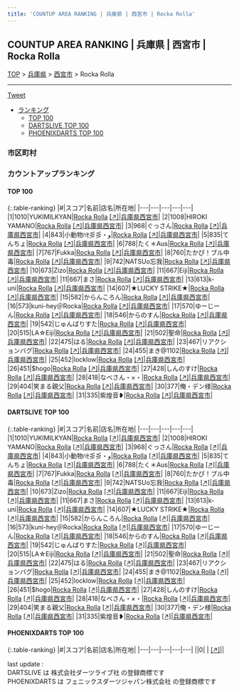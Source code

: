 ```yaml
---
title: 'COUNTUP AREA RANKING | 兵庫県 | 西宮市 | Rocka Rolla'
---
```

## COUNTUP AREA RANKING | 兵庫県 | 西宮市 | Rocka Rolla

[TOP](/darts/rank/) > [兵庫県](/darts/rank/兵庫県/) > [西宮市](/darts/rank/兵庫県/西宮市/) > Rocka Rolla

___

<a href="https://twitter.com/share?ref_src=twsrc%5Etfw" data-text="COUNTUP AREA RANKING | 兵庫県西宮市Rocka Rolla" class="twitter-share-button" data-hashtags="DARTSLIVE,PHOENIXDARTS,darts,ダーツ" data-show-count="false">Tweet</a>

* [ランキング](#カウントアップランキング)
    * [TOP 100](#top-100)
    * [DARTSLIVE TOP 100](#dartslive-top-100)
    * [PHOENIXDARTS TOP 100](#phoenixdarts-top-100)

### 市区町村

<ul>

</ul>

### カウントアップランキング

#### TOP 100



{:.table-ranking}
|#|スコア|名前|店名|所在地|
|---|---|---|---|---|
|1|1010|<span class="rank-name-dl">YUKIMILKYAN</span>|<a href="/darts/rank/shops/f3b701f966b0ebf6790ab824ce8730e5.html">Rocka Rolla</a> <a href="https://search.dartslive.com/jp/shop/f3b701f966b0ebf6790ab824ce8730e5">[↗]</a>|<a href="/darts/rank/兵庫県/西宮市">兵庫県西宮市</a>|
|2|1008|<span class="rank-name-dl">HIROKI YAMANO</span>|<a href="/darts/rank/shops/f3b701f966b0ebf6790ab824ce8730e5.html">Rocka Rolla</a> <a href="https://search.dartslive.com/jp/shop/f3b701f966b0ebf6790ab824ce8730e5">[↗]</a>|<a href="/darts/rank/兵庫県/西宮市">兵庫県西宮市</a>|
|3|968|<span class="rank-name-dl">ぐっさん</span>|<a href="/darts/rank/shops/f3b701f966b0ebf6790ab824ce8730e5.html">Rocka Rolla</a> <a href="https://search.dartslive.com/jp/shop/f3b701f966b0ebf6790ab824ce8730e5">[↗]</a>|<a href="/darts/rank/兵庫県/西宮市">兵庫県西宮市</a>|
|4|843|<span class="rank-name-dl">小動物ﾊｾ⋚⋚・و</span>|<a href="/darts/rank/shops/f3b701f966b0ebf6790ab824ce8730e5.html">Rocka Rolla</a> <a href="https://search.dartslive.com/jp/shop/f3b701f966b0ebf6790ab824ce8730e5">[↗]</a>|<a href="/darts/rank/兵庫県/西宮市">兵庫県西宮市</a>|
|5|835|<span class="rank-name-dl">てんちょ</span>|<a href="/darts/rank/shops/f3b701f966b0ebf6790ab824ce8730e5.html">Rocka Rolla</a> <a href="https://search.dartslive.com/jp/shop/f3b701f966b0ebf6790ab824ce8730e5">[↗]</a>|<a href="/darts/rank/兵庫県/西宮市">兵庫県西宮市</a>|
|6|788|<span class="rank-name-dl">たく＊Aus</span>|<a href="/darts/rank/shops/f3b701f966b0ebf6790ab824ce8730e5.html">Rocka Rolla</a> <a href="https://search.dartslive.com/jp/shop/f3b701f966b0ebf6790ab824ce8730e5">[↗]</a>|<a href="/darts/rank/兵庫県/西宮市">兵庫県西宮市</a>|
|7|767|<span class="rank-name-dl">Fukka</span>|<a href="/darts/rank/shops/f3b701f966b0ebf6790ab824ce8730e5.html">Rocka Rolla</a> <a href="https://search.dartslive.com/jp/shop/f3b701f966b0ebf6790ab824ce8730e5">[↗]</a>|<a href="/darts/rank/兵庫県/西宮市">兵庫県西宮市</a>|
|8|760|<span class="rank-name-dl">たかぴ！ブル中毒</span>|<a href="/darts/rank/shops/f3b701f966b0ebf6790ab824ce8730e5.html">Rocka Rolla</a> <a href="https://search.dartslive.com/jp/shop/f3b701f966b0ebf6790ab824ce8730e5">[↗]</a>|<a href="/darts/rank/兵庫県/西宮市">兵庫県西宮市</a>|
|9|742|<span class="rank-name-dl">NATSUo忘我</span>|<a href="/darts/rank/shops/f3b701f966b0ebf6790ab824ce8730e5.html">Rocka Rolla</a> <a href="https://search.dartslive.com/jp/shop/f3b701f966b0ebf6790ab824ce8730e5">[↗]</a>|<a href="/darts/rank/兵庫県/西宮市">兵庫県西宮市</a>|
|10|673|<span class="rank-name-dl">Zizo</span>|<a href="/darts/rank/shops/f3b701f966b0ebf6790ab824ce8730e5.html">Rocka Rolla</a> <a href="https://search.dartslive.com/jp/shop/f3b701f966b0ebf6790ab824ce8730e5">[↗]</a>|<a href="/darts/rank/兵庫県/西宮市">兵庫県西宮市</a>|
|11|667|<span class="rank-name-dl">Eiji</span>|<a href="/darts/rank/shops/f3b701f966b0ebf6790ab824ce8730e5.html">Rocka Rolla</a> <a href="https://search.dartslive.com/jp/shop/f3b701f966b0ebf6790ab824ce8730e5">[↗]</a>|<a href="/darts/rank/兵庫県/西宮市">兵庫県西宮市</a>|
|11|667|<span class="rank-name-dl">まさ</span>|<a href="/darts/rank/shops/f3b701f966b0ebf6790ab824ce8730e5.html">Rocka Rolla</a> <a href="https://search.dartslive.com/jp/shop/f3b701f966b0ebf6790ab824ce8730e5">[↗]</a>|<a href="/darts/rank/兵庫県/西宮市">兵庫県西宮市</a>|
|13|613|<span class="rank-name-dl">k-uni</span>|<a href="/darts/rank/shops/f3b701f966b0ebf6790ab824ce8730e5.html">Rocka Rolla</a> <a href="https://search.dartslive.com/jp/shop/f3b701f966b0ebf6790ab824ce8730e5">[↗]</a>|<a href="/darts/rank/兵庫県/西宮市">兵庫県西宮市</a>|
|14|607|<span class="rank-name-dl">★LUCKY STRIKE★</span>|<a href="/darts/rank/shops/f3b701f966b0ebf6790ab824ce8730e5.html">Rocka Rolla</a> <a href="https://search.dartslive.com/jp/shop/f3b701f966b0ebf6790ab824ce8730e5">[↗]</a>|<a href="/darts/rank/兵庫県/西宮市">兵庫県西宮市</a>|
|15|582|<span class="rank-name-dl">からんころん</span>|<a href="/darts/rank/shops/f3b701f966b0ebf6790ab824ce8730e5.html">Rocka Rolla</a> <a href="https://search.dartslive.com/jp/shop/f3b701f966b0ebf6790ab824ce8730e5">[↗]</a>|<a href="/darts/rank/兵庫県/西宮市">兵庫県西宮市</a>|
|16|573|<span class="rank-name-dl">kuni-hey＠Rocka</span>|<a href="/darts/rank/shops/f3b701f966b0ebf6790ab824ce8730e5.html">Rocka Rolla</a> <a href="https://search.dartslive.com/jp/shop/f3b701f966b0ebf6790ab824ce8730e5">[↗]</a>|<a href="/darts/rank/兵庫県/西宮市">兵庫県西宮市</a>|
|17|570|<span class="rank-name-dl">ゆーじーん</span>|<a href="/darts/rank/shops/f3b701f966b0ebf6790ab824ce8730e5.html">Rocka Rolla</a> <a href="https://search.dartslive.com/jp/shop/f3b701f966b0ebf6790ab824ce8730e5">[↗]</a>|<a href="/darts/rank/兵庫県/西宮市">兵庫県西宮市</a>|
|18|546|<span class="rank-name-dl">からのすん</span>|<a href="/darts/rank/shops/f3b701f966b0ebf6790ab824ce8730e5.html">Rocka Rolla</a> <a href="https://search.dartslive.com/jp/shop/f3b701f966b0ebf6790ab824ce8730e5">[↗]</a>|<a href="/darts/rank/兵庫県/西宮市">兵庫県西宮市</a>|
|19|542|<span class="rank-name-dl">じゅんばりすた</span>|<a href="/darts/rank/shops/f3b701f966b0ebf6790ab824ce8730e5.html">Rocka Rolla</a> <a href="https://search.dartslive.com/jp/shop/f3b701f966b0ebf6790ab824ce8730e5">[↗]</a>|<a href="/darts/rank/兵庫県/西宮市">兵庫県西宮市</a>|
|20|515|<span class="rank-name-dl">LA☆Eiji</span>|<a href="/darts/rank/shops/f3b701f966b0ebf6790ab824ce8730e5.html">Rocka Rolla</a> <a href="https://search.dartslive.com/jp/shop/f3b701f966b0ebf6790ab824ce8730e5">[↗]</a>|<a href="/darts/rank/兵庫県/西宮市">兵庫県西宮市</a>|
|21|502|<span class="rank-name-dl">聖命</span>|<a href="/darts/rank/shops/f3b701f966b0ebf6790ab824ce8730e5.html">Rocka Rolla</a> <a href="https://search.dartslive.com/jp/shop/f3b701f966b0ebf6790ab824ce8730e5">[↗]</a>|<a href="/darts/rank/兵庫県/西宮市">兵庫県西宮市</a>|
|22|475|<span class="rank-name-dl">はる</span>|<a href="/darts/rank/shops/f3b701f966b0ebf6790ab824ce8730e5.html">Rocka Rolla</a> <a href="https://search.dartslive.com/jp/shop/f3b701f966b0ebf6790ab824ce8730e5">[↗]</a>|<a href="/darts/rank/兵庫県/西宮市">兵庫県西宮市</a>|
|23|467|<span class="rank-name-dl">リアクションバグ</span>|<a href="/darts/rank/shops/f3b701f966b0ebf6790ab824ce8730e5.html">Rocka Rolla</a> <a href="https://search.dartslive.com/jp/shop/f3b701f966b0ebf6790ab824ce8730e5">[↗]</a>|<a href="/darts/rank/兵庫県/西宮市">兵庫県西宮市</a>|
|24|455|<span class="rank-name-dl">まき@1102</span>|<a href="/darts/rank/shops/f3b701f966b0ebf6790ab824ce8730e5.html">Rocka Rolla</a> <a href="https://search.dartslive.com/jp/shop/f3b701f966b0ebf6790ab824ce8730e5">[↗]</a>|<a href="/darts/rank/兵庫県/西宮市">兵庫県西宮市</a>|
|25|452|<span class="rank-name-dl">locklow</span>|<a href="/darts/rank/shops/f3b701f966b0ebf6790ab824ce8730e5.html">Rocka Rolla</a> <a href="https://search.dartslive.com/jp/shop/f3b701f966b0ebf6790ab824ce8730e5">[↗]</a>|<a href="/darts/rank/兵庫県/西宮市">兵庫県西宮市</a>|
|26|451|<span class="rank-name-dl">$hogo</span>|<a href="/darts/rank/shops/f3b701f966b0ebf6790ab824ce8730e5.html">Rocka Rolla</a> <a href="https://search.dartslive.com/jp/shop/f3b701f966b0ebf6790ab824ce8730e5">[↗]</a>|<a href="/darts/rank/兵庫県/西宮市">兵庫県西宮市</a>|
|27|428|<span class="rank-name-dl">しんのすけ</span>|<a href="/darts/rank/shops/f3b701f966b0ebf6790ab824ce8730e5.html">Rocka Rolla</a> <a href="https://search.dartslive.com/jp/shop/f3b701f966b0ebf6790ab824ce8730e5">[↗]</a>|<a href="/darts/rank/兵庫県/西宮市">兵庫県西宮市</a>|
|28|418|<span class="rank-name-dl">なべさん・×・</span>|<a href="/darts/rank/shops/f3b701f966b0ebf6790ab824ce8730e5.html">Rocka Rolla</a> <a href="https://search.dartslive.com/jp/shop/f3b701f966b0ebf6790ab824ce8730e5">[↗]</a>|<a href="/darts/rank/兵庫県/西宮市">兵庫県西宮市</a>|
|29|404|<span class="rank-name-dl">笑まる親父</span>|<a href="/darts/rank/shops/f3b701f966b0ebf6790ab824ce8730e5.html">Rocka Rolla</a> <a href="https://search.dartslive.com/jp/shop/f3b701f966b0ebf6790ab824ce8730e5">[↗]</a>|<a href="/darts/rank/兵庫県/西宮市">兵庫県西宮市</a>|
|30|377|<span class="rank-name-dl">俺・デン様</span>|<a href="/darts/rank/shops/f3b701f966b0ebf6790ab824ce8730e5.html">Rocka Rolla</a> <a href="https://search.dartslive.com/jp/shop/f3b701f966b0ebf6790ab824ce8730e5">[↗]</a>|<a href="/darts/rank/兵庫県/西宮市">兵庫県西宮市</a>|
|31|335|<span class="rank-name-dl">紫煌音❥</span>|<a href="/darts/rank/shops/f3b701f966b0ebf6790ab824ce8730e5.html">Rocka Rolla</a> <a href="https://search.dartslive.com/jp/shop/f3b701f966b0ebf6790ab824ce8730e5">[↗]</a>|<a href="/darts/rank/兵庫県/西宮市">兵庫県西宮市</a>|


#### DARTSLIVE TOP 100



{:.table-ranking}
|#|スコア|名前|店名|所在地|
|---|---|---|---|---|
|1|1010|<span class="rank-name-dl">YUKIMILKYAN</span>|<a href="/darts/rank/shops/f3b701f966b0ebf6790ab824ce8730e5.html">Rocka Rolla</a> <a href="https://search.dartslive.com/jp/shop/f3b701f966b0ebf6790ab824ce8730e5">[↗]</a>|<a href="/darts/rank/兵庫県/西宮市">兵庫県西宮市</a>|
|2|1008|<span class="rank-name-dl">HIROKI YAMANO</span>|<a href="/darts/rank/shops/f3b701f966b0ebf6790ab824ce8730e5.html">Rocka Rolla</a> <a href="https://search.dartslive.com/jp/shop/f3b701f966b0ebf6790ab824ce8730e5">[↗]</a>|<a href="/darts/rank/兵庫県/西宮市">兵庫県西宮市</a>|
|3|968|<span class="rank-name-dl">ぐっさん</span>|<a href="/darts/rank/shops/f3b701f966b0ebf6790ab824ce8730e5.html">Rocka Rolla</a> <a href="https://search.dartslive.com/jp/shop/f3b701f966b0ebf6790ab824ce8730e5">[↗]</a>|<a href="/darts/rank/兵庫県/西宮市">兵庫県西宮市</a>|
|4|843|<span class="rank-name-dl">小動物ﾊｾ⋚⋚・و</span>|<a href="/darts/rank/shops/f3b701f966b0ebf6790ab824ce8730e5.html">Rocka Rolla</a> <a href="https://search.dartslive.com/jp/shop/f3b701f966b0ebf6790ab824ce8730e5">[↗]</a>|<a href="/darts/rank/兵庫県/西宮市">兵庫県西宮市</a>|
|5|835|<span class="rank-name-dl">てんちょ</span>|<a href="/darts/rank/shops/f3b701f966b0ebf6790ab824ce8730e5.html">Rocka Rolla</a> <a href="https://search.dartslive.com/jp/shop/f3b701f966b0ebf6790ab824ce8730e5">[↗]</a>|<a href="/darts/rank/兵庫県/西宮市">兵庫県西宮市</a>|
|6|788|<span class="rank-name-dl">たく＊Aus</span>|<a href="/darts/rank/shops/f3b701f966b0ebf6790ab824ce8730e5.html">Rocka Rolla</a> <a href="https://search.dartslive.com/jp/shop/f3b701f966b0ebf6790ab824ce8730e5">[↗]</a>|<a href="/darts/rank/兵庫県/西宮市">兵庫県西宮市</a>|
|7|767|<span class="rank-name-dl">Fukka</span>|<a href="/darts/rank/shops/f3b701f966b0ebf6790ab824ce8730e5.html">Rocka Rolla</a> <a href="https://search.dartslive.com/jp/shop/f3b701f966b0ebf6790ab824ce8730e5">[↗]</a>|<a href="/darts/rank/兵庫県/西宮市">兵庫県西宮市</a>|
|8|760|<span class="rank-name-dl">たかぴ！ブル中毒</span>|<a href="/darts/rank/shops/f3b701f966b0ebf6790ab824ce8730e5.html">Rocka Rolla</a> <a href="https://search.dartslive.com/jp/shop/f3b701f966b0ebf6790ab824ce8730e5">[↗]</a>|<a href="/darts/rank/兵庫県/西宮市">兵庫県西宮市</a>|
|9|742|<span class="rank-name-dl">NATSUo忘我</span>|<a href="/darts/rank/shops/f3b701f966b0ebf6790ab824ce8730e5.html">Rocka Rolla</a> <a href="https://search.dartslive.com/jp/shop/f3b701f966b0ebf6790ab824ce8730e5">[↗]</a>|<a href="/darts/rank/兵庫県/西宮市">兵庫県西宮市</a>|
|10|673|<span class="rank-name-dl">Zizo</span>|<a href="/darts/rank/shops/f3b701f966b0ebf6790ab824ce8730e5.html">Rocka Rolla</a> <a href="https://search.dartslive.com/jp/shop/f3b701f966b0ebf6790ab824ce8730e5">[↗]</a>|<a href="/darts/rank/兵庫県/西宮市">兵庫県西宮市</a>|
|11|667|<span class="rank-name-dl">Eiji</span>|<a href="/darts/rank/shops/f3b701f966b0ebf6790ab824ce8730e5.html">Rocka Rolla</a> <a href="https://search.dartslive.com/jp/shop/f3b701f966b0ebf6790ab824ce8730e5">[↗]</a>|<a href="/darts/rank/兵庫県/西宮市">兵庫県西宮市</a>|
|11|667|<span class="rank-name-dl">まさ</span>|<a href="/darts/rank/shops/f3b701f966b0ebf6790ab824ce8730e5.html">Rocka Rolla</a> <a href="https://search.dartslive.com/jp/shop/f3b701f966b0ebf6790ab824ce8730e5">[↗]</a>|<a href="/darts/rank/兵庫県/西宮市">兵庫県西宮市</a>|
|13|613|<span class="rank-name-dl">k-uni</span>|<a href="/darts/rank/shops/f3b701f966b0ebf6790ab824ce8730e5.html">Rocka Rolla</a> <a href="https://search.dartslive.com/jp/shop/f3b701f966b0ebf6790ab824ce8730e5">[↗]</a>|<a href="/darts/rank/兵庫県/西宮市">兵庫県西宮市</a>|
|14|607|<span class="rank-name-dl">★LUCKY STRIKE★</span>|<a href="/darts/rank/shops/f3b701f966b0ebf6790ab824ce8730e5.html">Rocka Rolla</a> <a href="https://search.dartslive.com/jp/shop/f3b701f966b0ebf6790ab824ce8730e5">[↗]</a>|<a href="/darts/rank/兵庫県/西宮市">兵庫県西宮市</a>|
|15|582|<span class="rank-name-dl">からんころん</span>|<a href="/darts/rank/shops/f3b701f966b0ebf6790ab824ce8730e5.html">Rocka Rolla</a> <a href="https://search.dartslive.com/jp/shop/f3b701f966b0ebf6790ab824ce8730e5">[↗]</a>|<a href="/darts/rank/兵庫県/西宮市">兵庫県西宮市</a>|
|16|573|<span class="rank-name-dl">kuni-hey＠Rocka</span>|<a href="/darts/rank/shops/f3b701f966b0ebf6790ab824ce8730e5.html">Rocka Rolla</a> <a href="https://search.dartslive.com/jp/shop/f3b701f966b0ebf6790ab824ce8730e5">[↗]</a>|<a href="/darts/rank/兵庫県/西宮市">兵庫県西宮市</a>|
|17|570|<span class="rank-name-dl">ゆーじーん</span>|<a href="/darts/rank/shops/f3b701f966b0ebf6790ab824ce8730e5.html">Rocka Rolla</a> <a href="https://search.dartslive.com/jp/shop/f3b701f966b0ebf6790ab824ce8730e5">[↗]</a>|<a href="/darts/rank/兵庫県/西宮市">兵庫県西宮市</a>|
|18|546|<span class="rank-name-dl">からのすん</span>|<a href="/darts/rank/shops/f3b701f966b0ebf6790ab824ce8730e5.html">Rocka Rolla</a> <a href="https://search.dartslive.com/jp/shop/f3b701f966b0ebf6790ab824ce8730e5">[↗]</a>|<a href="/darts/rank/兵庫県/西宮市">兵庫県西宮市</a>|
|19|542|<span class="rank-name-dl">じゅんばりすた</span>|<a href="/darts/rank/shops/f3b701f966b0ebf6790ab824ce8730e5.html">Rocka Rolla</a> <a href="https://search.dartslive.com/jp/shop/f3b701f966b0ebf6790ab824ce8730e5">[↗]</a>|<a href="/darts/rank/兵庫県/西宮市">兵庫県西宮市</a>|
|20|515|<span class="rank-name-dl">LA☆Eiji</span>|<a href="/darts/rank/shops/f3b701f966b0ebf6790ab824ce8730e5.html">Rocka Rolla</a> <a href="https://search.dartslive.com/jp/shop/f3b701f966b0ebf6790ab824ce8730e5">[↗]</a>|<a href="/darts/rank/兵庫県/西宮市">兵庫県西宮市</a>|
|21|502|<span class="rank-name-dl">聖命</span>|<a href="/darts/rank/shops/f3b701f966b0ebf6790ab824ce8730e5.html">Rocka Rolla</a> <a href="https://search.dartslive.com/jp/shop/f3b701f966b0ebf6790ab824ce8730e5">[↗]</a>|<a href="/darts/rank/兵庫県/西宮市">兵庫県西宮市</a>|
|22|475|<span class="rank-name-dl">はる</span>|<a href="/darts/rank/shops/f3b701f966b0ebf6790ab824ce8730e5.html">Rocka Rolla</a> <a href="https://search.dartslive.com/jp/shop/f3b701f966b0ebf6790ab824ce8730e5">[↗]</a>|<a href="/darts/rank/兵庫県/西宮市">兵庫県西宮市</a>|
|23|467|<span class="rank-name-dl">リアクションバグ</span>|<a href="/darts/rank/shops/f3b701f966b0ebf6790ab824ce8730e5.html">Rocka Rolla</a> <a href="https://search.dartslive.com/jp/shop/f3b701f966b0ebf6790ab824ce8730e5">[↗]</a>|<a href="/darts/rank/兵庫県/西宮市">兵庫県西宮市</a>|
|24|455|<span class="rank-name-dl">まき@1102</span>|<a href="/darts/rank/shops/f3b701f966b0ebf6790ab824ce8730e5.html">Rocka Rolla</a> <a href="https://search.dartslive.com/jp/shop/f3b701f966b0ebf6790ab824ce8730e5">[↗]</a>|<a href="/darts/rank/兵庫県/西宮市">兵庫県西宮市</a>|
|25|452|<span class="rank-name-dl">locklow</span>|<a href="/darts/rank/shops/f3b701f966b0ebf6790ab824ce8730e5.html">Rocka Rolla</a> <a href="https://search.dartslive.com/jp/shop/f3b701f966b0ebf6790ab824ce8730e5">[↗]</a>|<a href="/darts/rank/兵庫県/西宮市">兵庫県西宮市</a>|
|26|451|<span class="rank-name-dl">$hogo</span>|<a href="/darts/rank/shops/f3b701f966b0ebf6790ab824ce8730e5.html">Rocka Rolla</a> <a href="https://search.dartslive.com/jp/shop/f3b701f966b0ebf6790ab824ce8730e5">[↗]</a>|<a href="/darts/rank/兵庫県/西宮市">兵庫県西宮市</a>|
|27|428|<span class="rank-name-dl">しんのすけ</span>|<a href="/darts/rank/shops/f3b701f966b0ebf6790ab824ce8730e5.html">Rocka Rolla</a> <a href="https://search.dartslive.com/jp/shop/f3b701f966b0ebf6790ab824ce8730e5">[↗]</a>|<a href="/darts/rank/兵庫県/西宮市">兵庫県西宮市</a>|
|28|418|<span class="rank-name-dl">なべさん・×・</span>|<a href="/darts/rank/shops/f3b701f966b0ebf6790ab824ce8730e5.html">Rocka Rolla</a> <a href="https://search.dartslive.com/jp/shop/f3b701f966b0ebf6790ab824ce8730e5">[↗]</a>|<a href="/darts/rank/兵庫県/西宮市">兵庫県西宮市</a>|
|29|404|<span class="rank-name-dl">笑まる親父</span>|<a href="/darts/rank/shops/f3b701f966b0ebf6790ab824ce8730e5.html">Rocka Rolla</a> <a href="https://search.dartslive.com/jp/shop/f3b701f966b0ebf6790ab824ce8730e5">[↗]</a>|<a href="/darts/rank/兵庫県/西宮市">兵庫県西宮市</a>|
|30|377|<span class="rank-name-dl">俺・デン様</span>|<a href="/darts/rank/shops/f3b701f966b0ebf6790ab824ce8730e5.html">Rocka Rolla</a> <a href="https://search.dartslive.com/jp/shop/f3b701f966b0ebf6790ab824ce8730e5">[↗]</a>|<a href="/darts/rank/兵庫県/西宮市">兵庫県西宮市</a>|
|31|335|<span class="rank-name-dl">紫煌音❥</span>|<a href="/darts/rank/shops/f3b701f966b0ebf6790ab824ce8730e5.html">Rocka Rolla</a> <a href="https://search.dartslive.com/jp/shop/f3b701f966b0ebf6790ab824ce8730e5">[↗]</a>|<a href="/darts/rank/兵庫県/西宮市">兵庫県西宮市</a>|


#### PHOENIXDARTS TOP 100



{:.table-ranking}
|#|スコア|名前|店名|所在地|
|---|---|---|---|---|
||0|<span class="rank-name-dl"> </span>|<a href="/darts/rank/shops/.html"></a> <a href="">[↗]</a>|<a href="/darts/rank//"></a>|


<div class="footer border-top border-gray-light mt-5 pt-3 text-right text-gray">
    last update : <span style="font-weight: italic" id="foot_last_modified"></span><br />
    DARTSLIVE は 株式会社ダーツライブ社 の登録商標です<br />
    PHOENIXDARTS は フェニックスダーツジャパン株式会社 の登録商標です<br />
</div>

<script src="https://cdnjs.cloudflare.com/ajax/libs/jquery.tablesorter/2.31.3/js/jquery.tablesorter.min.js" integrity="sha512-qzgd5cYSZcosqpzpn7zF2ZId8f/8CHmFKZ8j7mU4OUXTNRd5g+ZHBPsgKEwoqxCtdQvExE5LprwwPAgoicguNg==" crossorigin="anonymous" referrerpolicy="no-referrer"></script>
<link rel="stylesheet" href="https://cdnjs.cloudflare.com/ajax/libs/jquery.tablesorter/2.31.3/css/theme.default.min.css" integrity="sha512-wghhOJkjQX0Lh3NSWvNKeZ0ZpNn+SPVXX1Qyc9OCaogADktxrBiBdKGDoqVUOyhStvMBmJQ8ZdMHiR3wuEq8+w==" crossorigin="anonymous" referrerpolicy="no-referrer" />
<script>
$(function() {
    $(".table-ranking").tablesorter({sortList:[[0, 0]]});
    $("#foot_last_modified").text(formatDate(new Date(document.lastModified), 'yyyy-MM-dd HH:mm:ss'));
});
</script>

<script async src="https://platform.twitter.com/widgets.js" charset="utf-8"></script>